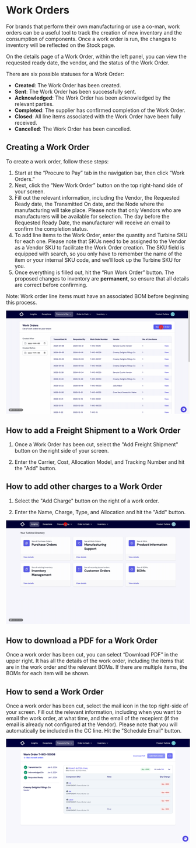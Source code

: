 # Work Orders

For brands that perform their own manufacturing or use a co-man, work orders can be a useful tool to track the creation of new inventory and the consumption of components. Once a work order is run, the changes to inventory will be reflected on the Stock page. 

On the details page of a Work Order, within the left panel, you can view the requested ready date, the vendor, and the status of the Work Order.

There are six possible statuses for a Work Order:

* **Created**: The Work Order has been created.
* **Sent**: The Work Order has been successfully sent.
* **Acknowledged**: The Work Order has been acknowledged by the relevant parties.
* **Completed**: The supplier has confirmed completion of the Work Order.
* **Closed**: All line items associated with the Work Order have been fully received.
* **Cancelled**: The Work Order has been cancelled.

## Creating a Work Order

To create a work order, follow these steps:
1. Start at the “Procure to Pay” tab in the navigation bar, then click “Work Orders.”
2. Next, click the “New Work Order” button on the top right-hand side of your screen.
3. Fill out the relevant information, including the Vendor, the Requested Ready date, the Transmitted On date, and the Node where the manufacturing will take place. Please note that only Vendors who are manufacturers will be available for selection. The day before the Requested Ready Date, the manufacturer will receive an email to confirm the completion status.
4. To add line items to the Work Order, enter the quantity and Turbine SKU for each one. Please note that SKUs need to be assigned to the Vendor as a Vendor SKU to facilitate the Work Order creation. The SKU field is equipped with search, so you only have to remember the name of the item or your internal SKU code, and we’ll look up the Turbine SKU for you.
5. Once everything is filled out, hit the “Run Work Order” button. The proposed changes to inventory are **permanent**, so ensure that all details are correct before confirming.

Note: Work order line items must have an associated BOM before beginning this process. 

![Work Orders](../../static/img/work_orders2.gif)

## How to add a Freight Shipment to a Work Order

1. Once a Work Order has been cut, select the "Add Freight Shipment" button on the right side of your screen.

2. Enter the Carrier, Cost, Allocation Model, and Tracking Number and hit the "Add" button. 

## How to add other charges to a Work Order

1. Select the "Add Charge" button on the right of a work order.
   
2. Enter the Name, Charge, Type, and Allocation and hit the "Add" button.

![Work Orders](../../static/img/work_order_other_charges.gif)

## How to download a PDF for a Work Order

Once a work order has been cut, you can select “Download PDF” in the upper right.
It has all the details of the work order, including the items that are in the work order and the relevant BOMs. If there are multiple items, the BOMs for each item will be shown. 

## How to send a Work Order

Once a work order has been cut, select the mail icon in the top right-side of your screen. 
Fill out the relevant information, including when you want to email the work order, at what time, and the email of the recepient (if the email is already not configured at the Vendor). Please note that you will automatically be included in the CC line.
Hit the "Schedule Email" button. 

![Work Orders](../../static/img/work_order_screenshot.png)
